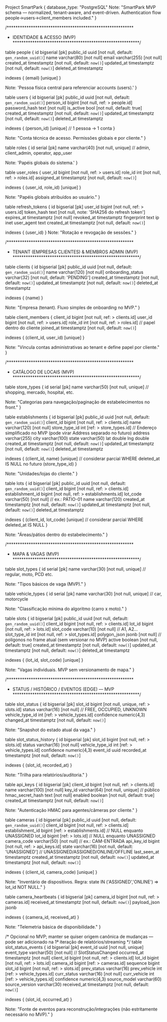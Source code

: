Project SmartPark {
  database_type: "PostgreSQL"
  Note: "SmartPark MVP schema — normalized, tenant-aware, and event-driven. Authentication flow people→users→client_members included."
}

/**********************************************************
 * IDENTIDADE & ACESSO (MVP)
 **********************************************************/

table people {
  id          bigserial   [pk]
  public_id   uuid        [not null, default: `gen_random_uuid()`]
  name        varchar(80) [not null]
  email       varchar(255) [not null]
  created_at  timestamptz [not null, default: `now()`]
  updated_at  timestamptz [not null, default: `now()`]
  deleted_at  timestamptz

  indexes {
    (email) [unique]
  }

  Note: 'Pessoa física central para referenciar accounts (users).'
}

table users {
  id            bigserial   [pk]
  public_id     uuid        [not null, default: `gen_random_uuid()`]
  person_id     bigint      [not null, ref: > people.id]
  password_hash text        [not null]
  is_active     bool        [not null, default: true]
  created_at    timestamptz [not null, default: `now()`]
  updated_at    timestamptz [not null, default: `now()`]
  deleted_at    timestamptz

  indexes {
    (person_id) [unique] // 1 pessoa -> 1 conta
  }

  Note: "Conta técnica de acesso. Permissões globais e por cliente."
}

table roles {
  id    serial      [pk]
  name  varchar(40) [not null, unique] // admin, client_admin, operator, app_user

  Note: 'Papéis globais do sistema.'
}

table user_roles {
  user_id     bigint      [not null, ref: > users.id]
  role_id     int         [not null, ref: > roles.id]
  assigned_at timestamptz [not null, default: `now()`]

  indexes {
    (user_id, role_id) [unique]
  }

  Note: "Papéis globais atribuídos ao usuário."
}

table refresh_tokens {
  id           bigserial   [pk]
  user_id      bigint      [not null, ref: > users.id]
  token_hash   text        [not null, note: 'SHA256 do refresh token']
  expires_at   timestamptz [not null]
  revoked_at   timestamptz
  fingerprint  text
  ip           inet
  user_agent   text
  created_at   timestamptz [not null, default: `now()`]

  indexes { (user_id) }
  Note: "Rotação e revogação de sessões."
}

/**********************************************************
 * TENANT (EMPRESAS CLIENTES) & MEMBROS ADMIN (MVP)
 **********************************************************/

table clients {
  id                 bigserial    [pk]
  public_id          uuid         [not null, default: `gen_random_uuid()`]
  name               varchar(120) [not null]
  onboarding_status  varchar(32)  [not null, default: 'PENDING'] 
  created_at         timestamptz  [not null, default: `now()`]
  updated_at         timestamptz  [not null, default: `now()`]
  deleted_at         timestamptz

  indexes { (name) }

  Note: "Empresa (tenant). Fluxo simples de onboarding no MVP."
}

table client_members {
  client_id  bigint      [not null, ref: > clients.id]
  user_id    bigint      [not null, ref: > users.id]
  role_id    int         [not null, ref: > roles.id] // papel dentro do cliente
  joined_at  timestamptz [not null, default: `now()`]

  indexes {
    (client_id, user_id) [unique]
  }

  Note: "Vincula contas administrativas ao tenant e define papel por cliente."
}

/**********************************************************
 * CATÁLOGO DE LOCAIS (MVP)
 **********************************************************/

table store_types {
  id   serial      [pk]
  name varchar(50) [not null, unique] // shopping, mercado, hospital, etc.

  Note: "Categorias para navegação/paginação de estabelecimentos no front."
}

table establishments {
  id           bigserial     [pk]
  public_id    uuid          [not null, default: `gen_random_uuid()`]
  client_id    bigint        [not null, ref: > clients.id]
  name         varchar(120)  [not null]
  store_type_id int          [ref: > store_types.id]
  // Endereço simplificado no MVP (pode virar Address separado no futuro)
  address      varchar(255)
  city         varchar(100)
  state        varchar(50)
  lat          double
  lng          double
  created_at   timestamptz   [not null, default: `now()`]
  updated_at   timestamptz   [not null, default: `now()`]
  deleted_at   timestamptz

  indexes {
    (client_id, name) [unique] // considerar parcial WHERE deleted_at IS NULL no futuro
    (store_type_id)
  }

  Note: "Unidades/lojas do cliente."
}

table lots {
  id               bigserial    [pk]
  public_id        uuid         [not null, default: `gen_random_uuid()`]
  client_id        bigint       [not null, ref: > clients.id]
  establishment_id bigint       [not null, ref: > establishments.id]
  lot_code         varchar(50)  [not null] // ex.: PÁTIO-01
  name             varchar(120)
  created_at       timestamptz  [not null, default: `now()`]
  updated_at       timestamptz  [not null, default: `now()`]
  deleted_at       timestamptz

  indexes {
    (client_id, lot_code) [unique] // considerar parcial WHERE deleted_at IS NULL
  }

  Note: "Áreas/pátios dentro do estabelecimento."
}

/**********************************************************
 * MAPA & VAGAS (MVP)
 **********************************************************/

table slot_types {
  id   serial      [pk]
  name varchar(30) [not null, unique] // regular, moto, PCD etc.

  Note: "Tipos básicos de vaga (MVP)."
}

table vehicle_types {
  id   serial      [pk]
  name varchar(30) [not null, unique] // car, motorcycle

  Note: "Classificação mínima do algoritmo (carro x moto)."
}

table slots {
  id           bigserial   [pk]
  public_id    uuid        [not null, default: `gen_random_uuid()`]
  client_id    bigint      [not null, ref: > clients.id]
  lot_id       bigint      [not null, ref: > lots.id]
  slot_code    varchar(10) [not null] // A1, A2...
  slot_type_id int         [not null, ref: > slot_types.id]
  polygon_json jsonb       [not null] // polígonos no frame atual (sem versionar no MVP)
  active       boolean     [not null, default: true]
  created_at   timestamptz [not null, default: `now()`]
  updated_at   timestamptz [not null, default: `now()`]
  deleted_at   timestamptz

  indexes {
    (lot_id, slot_code) [unique]
  }

  Note: "Vagas individuais. MVP sem versionamento de mapa."
}

/**********************************************************
 * STATUS / HISTÓRICO / EVENTOS (EDGE) — MVP
 **********************************************************/

table slot_status {
  id               bigserial    [pk]
  slot_id          bigint       [not null, unique, ref: > slots.id]
  status           varchar(16)  [not null] // FREE, OCCUPIED, UNKNOWN
  vehicle_type_id  int          [ref: > vehicle_types.id]
  confidence       numeric(4,3)
  changed_at       timestamptz  [not null, default: `now()`]

  Note: "Snapshot do estado atual da vaga."
}

table slot_status_history {
  id               bigserial     [pk]
  slot_id          bigint        [not null, ref: > slots.id]
  status           varchar(16)   [not null]
  vehicle_type_id  int           [ref: > vehicle_types.id]
  confidence       numeric(4,3)
  event_id         uuid
  recorded_at      timestamptz   [not null, default: `now()`]

  indexes { (slot_id, recorded_at) }

  Note: "Trilha para relatórios/auditoria."
}

table api_keys {
  id               bigserial     [pk]
  client_id        bigint        [not null, ref: > clients.id]
  name             varchar(100)  [not null]
  key_id           varchar(64)   [not null, unique] // público
  hmac_secret_hash text          [not null]
  enabled          boolean       [not null, default: true]
  created_at       timestamptz   [not null, default: `now()`]

  Note: "Autenticação HMAC para agentes/câmeras por cliente."
}

table cameras {
  id               bigserial     [pk]
  public_id        uuid          [not null, default: `gen_random_uuid()`]
  client_id        bigint        [not null, ref: > clients.id]
  establishment_id bigint        [ref: > establishments.id] // NULL enquanto UNASSIGNED
  lot_id           bigint        [ref: > lots.id]           // NULL enquanto UNASSIGNED
  camera_code      varchar(50)   [not null] // ex.: CAM-ENTRADA
  api_key_id       bigint        [not null, ref: > api_keys.id]
  state            varchar(16)   [not null, default: 'UNASSIGNED'] // UNASSIGNED/ASSIGNED/ONLINE/OFFLINE
  last_seen_at     timestamptz
  created_at       timestamptz   [not null, default: `now()`]
  updated_at       timestamptz   [not null, default: `now()`]

  indexes { (client_id, camera_code) [unique] }

  Note: "Inventário de dispositivos. Regra: state IN ('ASSIGNED','ONLINE') => lot_id NOT NULL."
}

table camera_heartbeats {
  id           bigserial   [pk]
  camera_id    bigint      [not null, ref: > cameras.id]
  received_at  timestamptz [not null, default: `now()`]
  payload_json jsonb

  indexes { (camera_id, received_at) }

  Note: "Telemetria básica de disponibilidade."
}

/* Opcional no MVP; manter se quiser origem canônica de mudanças
   — pode ser adicionado na 1ª iteração de relatórios/streaming */
table slot_status_events {
  id             bigserial    [pk]
  event_id       uuid         [not null, unique]
  event_type     varchar(50)  [not null] // SlotStatusChanged
  occurred_at    timestamptz  [not null]
  client_id      bigint       [not null, ref: > clients.id]
  lot_id         bigint       [not null, ref: > lots.id]
  camera_id      bigint       [ref: > cameras.id]
  sequence       bigint
  slot_id        bigint       [not null, ref: > slots.id]
  prev_status    varchar(16)
  prev_vehicle   int          [ref: > vehicle_types.id]
  curr_status    varchar(16)  [not null]
  curr_vehicle   int          [ref: > vehicle_types.id]
  confidence     numeric(4,3)
  source_model   varchar(60)
  source_version varchar(30)
  received_at    timestamptz  [not null, default: `now()`]

  indexes { (slot_id, occurred_at) }

  Note: "Fonte de eventos para reconstrução/integrações (não estritamente necessário no MVP)."
}
